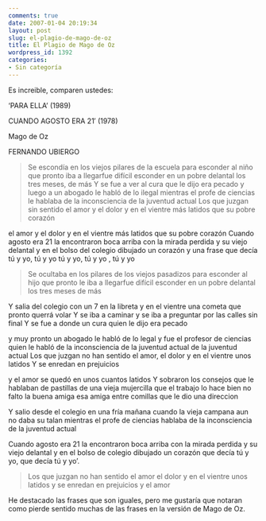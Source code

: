 ```yaml
---
comments: true
date: 2007-01-04 20:19:34
layout: post
slug: el-plagio-de-mago-de-oz
title: El Plagio de Mago de Oz
wordpress_id: 1392
categories:
- Sin categoría
---
```


Es increible, comparen ustedes:








‘PARA ELLA’ (1989)


CUANDO AGOSTO ERA 21′ (1978)






Mago de Oz


FERNANDO UBIERGO









> Se escondía en los viejos pilares de la escuela
para esconder al niño
que pronto iba a llegarfue difícil esconder en un pobre delantal
los tres meses, de más
Y se fue a ver al cura que le dijo era pecado
y luego a un abogado le habló de lo ilegal
mientras el profe de ciencias le hablaba de la inconsciencia
de la juventud actual
Los que juzgan sin sentido
el amor y el dolor
y en el vientre más latidos
que su pobre corazón

el amor y el dolor
y en el vientre más latidos
que su pobre corazón
Cuando agosto era 21 la encontraron boca arriba
con la mirada perdida y su viejo delantal
y en el bolso del colegio dibujado un corazón
y una frase que decía tú y yo, tú y yo
tú y yo, tú y yo , tú y yo








> Se ocultaba en los pilares de los viejos pasadizos para esconder al hijo que pronto le iba a llegarfue difícil esconder en un pobre delantal
los tres meses de más

Y salia del colegio con un 7 en la libreta
y en el vientre una cometa
que pronto querrá volar Y se iba a caminar
y se iba a preguntar por las calles sin final
Y se fue a donde un cura quien le dijo era pecado

y muy pronto un abogado le habló de lo legal
y fue el profesor de ciencias quien le habló
de la inconsciencia de la juventud actual
de la juventud actual
Los que juzgan no han sentido
el amor, el dolor y en el vientre
unos latidos
Y se enredan en prejuicios

y el amor se quedó en unos cuantos latidos
Y sobraron los consejos que le hablaban de pastillas
de una vieja mujercilla que el trabajo lo hace bien
no falto la buena amiga esa amiga entre comillas
que le dio una direccion

Y salio desde el colegio en una fría mañana
cuando la vieja campana aun no daba su talan
mientras el profe de ciencias hablaba de la inconsciencia
de la juventud actual

Cuando agosto era 21 la encontraron boca arriba
con la mirada perdida y su viejo delantal
y en el bolso de colegio dibujado un corazón
que decía tú y yo, que decía tú y yo’.




> Los que juzgan no han sentido el amor
el dolor y en el vientre unos latidos
y se enredan en prejuicios y el amor







He destacado las frases que son iguales, pero me gustaría que notaran como pierde sentido muchas de las frases en la versión de Mago de Oz.
